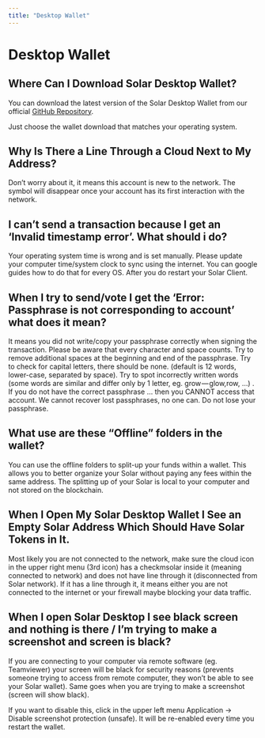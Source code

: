 ```yaml
---
title: "Desktop Wallet"
---
```


# Desktop Wallet

## Where Can I Download Solar Desktop Wallet?

You can download the latest version of the Solar Desktop Wallet from our official [GitHub Repository](https://github.com/solar-network/solar-desktop/releases).

Just choose the wallet download that matches your operating system.

## Why Is There a Line Through a Cloud Next to My Address?

Don’t worry about it, it means this account is new to the network. The symbol will disappear once your account has its first interaction with the network.

## I can’t send a transaction because I get an ‘Invalid timestamp error’. What should i do?

Your operating system time is wrong and is set manually. Please update your computer time/system clock to sync using the internet. You can google guides how to do that for every OS. After you do restart your Solar Client.

## When I try to send/vote I get the ‘Error: Passphrase is not corresponding to account’ what does it mean?

It means you did not write/copy your passphrase correctly when signing the transaction. Please be aware that every character and space counts. Try to remove additional spaces at the beginning and end of the passphrase. Try to check for capital letters, there should be none. (default is 12 words, lower-case, separated by space). Try to spot incorrectly written words (some words are similar and differ only by 1 letter, eg. grow — glow,row, …) . If you do not have the correct passphrase … then you CANNOT access that account. We cannot recover lost passphrases, no one can. Do not lose your passphrase.

## What use are these “Offline” folders in the wallet?

You can use the offline folders to split-up your funds within a wallet. This allows you to better organize your Solar without paying any fees within the same address. The splitting up of your Solar is local to your computer and not stored on the blockchain.

## When I Open My Solar Desktop Wallet I See an Empty Solar Address Which Should Have Solar Tokens in It.

Most likely you are not connected to the network, make sure the cloud icon in the upper right menu (3rd icon) has a checkmsolar inside it (meaning connected to network) and does not have line through it (disconnected from Solar network). If it has a line through it, it means either you are not connected to the internet or your firewall maybe blocking your data traffic.

## When I open Solar Desktop I see black screen and nothing is there / I’m trying to make a screenshot and screen is black?

If you are connecting to your computer via remote software (eg. Teamviewer) your screen will be black for security reasons (prevents someone trying to access from remote computer, they won’t be able to see your Solar wallet). Same goes when you are trying to make a screenshot (screen will show black).

If you want to disable this, click in the upper left menu Application -> Disable screenshot protection (unsafe). It will be re-enabled every time you restart the wallet.
